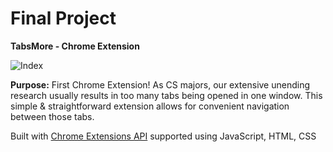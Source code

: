 # Final Project

**TabsMore - Chrome Extension**

![Index](https://github.com/domsterthebot/cs50/blob/master/Final%20Project/images/index.jpg "Index")

**Purpose:**
First Chrome Extension! As CS majors, our extensive unending research usually results in too many tabs being opened in one window. This simple & straightforward extension allows for convenient navigation between those tabs.

Built with [Chrome Extensions API](https://developer.chrome.com/extensions/devguide) supported using JavaScript, HTML, CSS 

